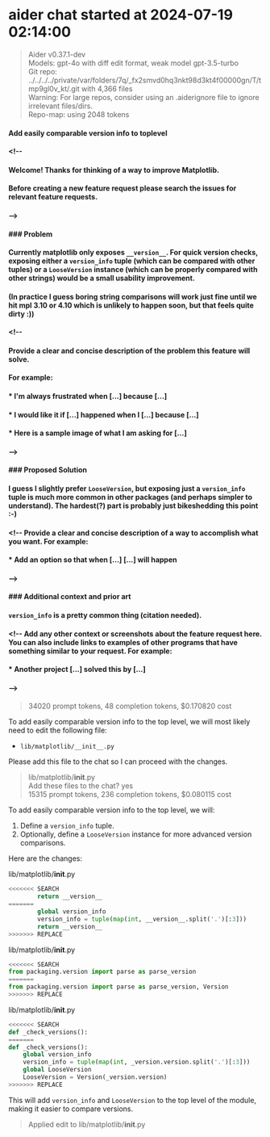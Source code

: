 
# aider chat started at 2024-07-19 02:14:00

> Aider v0.37.1-dev  
> Models: gpt-4o with diff edit format, weak model gpt-3.5-turbo  
> Git repo: ../../../../private/var/folders/7q/_fx2smvd0hq3nkt98d3kt4f00000gn/T/tmp9gl0v_kt/.git with 4,366 files  
> Warning: For large repos, consider using an .aiderignore file to ignore irrelevant files/dirs.  
> Repo-map: using 2048 tokens  

#### Add easily comparable version info to toplevel  
#### <!--  
#### Welcome! Thanks for thinking of a way to improve Matplotlib.  
####   
####   
#### Before creating a new feature request please search the issues for relevant feature requests.  
#### -->  
####   
#### ### Problem  
####   
#### Currently matplotlib only exposes `__version__`.  For quick version checks, exposing either a `version_info` tuple (which can be compared with other tuples) or a `LooseVersion` instance (which can be properly compared with other strings) would be a small usability improvement.  
####   
#### (In practice I guess boring string comparisons will work just fine until we hit mpl 3.10 or 4.10 which is unlikely to happen soon, but that feels quite dirty :))  
#### <!--  
#### Provide a clear and concise description of the problem this feature will solve.   
####   
#### For example:  
#### * I'm always frustrated when [...] because [...]  
#### * I would like it if [...] happened when I [...] because [...]  
#### * Here is a sample image of what I am asking for [...]  
#### -->  
####   
#### ### Proposed Solution  
####   
#### I guess I slightly prefer `LooseVersion`, but exposing just a `version_info` tuple is much more common in other packages (and perhaps simpler to understand).  The hardest(?) part is probably just bikeshedding this point :-)  
#### <!-- Provide a clear and concise description of a way to accomplish what you want. For example:  
####   
#### * Add an option so that when [...]  [...] will happen  
####  -->  
####   
#### ### Additional context and prior art  
####   
#### `version_info` is a pretty common thing (citation needed).  
#### <!-- Add any other context or screenshots about the feature request here. You can also include links to examples of other programs that have something similar to your request. For example:  
####   
#### * Another project [...] solved this by [...]  
#### -->  
####  
> 34020 prompt tokens, 48 completion tokens, $0.170820 cost  

To add easily comparable version info to the top level, we will most likely need to edit the following file:

- `lib/matplotlib/__init__.py`

Please add this file to the chat so I can proceed with the changes.

> lib/matplotlib/__init__.py  
> Add these files to the chat? yes  
> 15315 prompt tokens, 236 completion tokens, $0.080115 cost  

To add easily comparable version info to the top level, we will:

1. Define a `version_info` tuple.
2. Optionally, define a `LooseVersion` instance for more advanced version comparisons.

Here are the changes:

lib/matplotlib/__init__.py
```python
<<<<<<< SEARCH
        return __version__
=======
        global version_info
        version_info = tuple(map(int, __version__.split('.')[:3]))
        return __version__
>>>>>>> REPLACE
```

lib/matplotlib/__init__.py
```python
<<<<<<< SEARCH
from packaging.version import parse as parse_version
=======
from packaging.version import parse as parse_version, Version
>>>>>>> REPLACE
```

lib/matplotlib/__init__.py
```python
<<<<<<< SEARCH
def _check_versions():
=======
def _check_versions():
    global version_info
    version_info = tuple(map(int, _version.version.split('.')[:3]))
    global LooseVersion
    LooseVersion = Version(_version.version)
>>>>>>> REPLACE
```

This will add `version_info` and `LooseVersion` to the top level of the module, making it easier to compare versions.

> Applied edit to lib/matplotlib/__init__.py  
